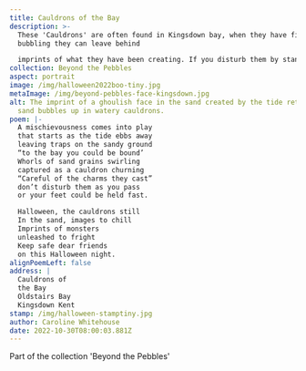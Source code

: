 ```yaml
---
title: Cauldrons of the Bay
description: >-
  These 'Cauldrons' are often found in Kingsdown bay, when they have finished
  bubbling they can leave behind

  imprints of what they have been creating. If you disturb them by standing in them your feet will sink into the sand. It is a bit of a shock when your foot suddenly disappears as you are walking along, a tug usually releases the foot (albeit now wet and slimy). Whilst most of the time they are pretty harmless creating some unusual art, on Halloween they like to have a little bit of fun.
collection: Beyond the Pebbles
aspect: portrait
image: /img/halloween2022boo-tiny.jpg
metaImage: /img/beyond-pebbles-face-kingsdown.jpg
alt: The imprint of a ghoulish face in the sand created by the tide retreating,
  sand bubbles up in watery cauldrons.
poem: |-
  A mischievousness comes into play
  that starts as the tide ebbs away
  leaving traps on the sandy ground
  “to the bay you could be bound’
  Whorls of sand grains swirling 
  captured as a cauldron churning
  “Careful of the charms they cast”
  don’t disturb them as you pass
  or your feet could be held fast.

  Halloween, the cauldrons still 
  In the sand, images to chill
  Imprints of monsters 
  unleashed to fright
  Keep safe dear friends
  on this Halloween night.
alignPoemLeft: false
address: |
  Cauldrons of 
  the Bay
  Oldstairs Bay
  Kingsdown Kent
stamp: /img/halloween-stamptiny.jpg
author: Caroline Whitehouse
date: 2022-10-30T08:00:03.881Z
---
```

Part of the collection 'Beyond the Pebbles'